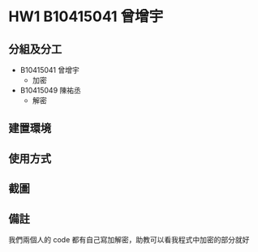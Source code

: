 # HW1 B10415041 曾增宇

## 分組及分工
* B10415041 曾增宇
    * 加密
* B10415049 陳祐丞
    * 解密

## 建置環境


## 使用方式


## 截圖


## 備註
我們兩個人的 code 都有自己寫加解密，助教可以看我程式中加密的部分就好